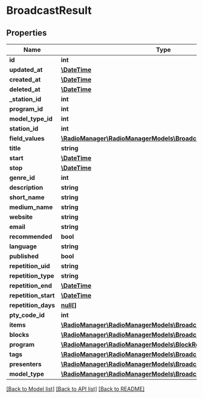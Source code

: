 # BroadcastResult

## Properties
Name | Type | Description | Notes
------------ | ------------- | ------------- | -------------
**id** | **int** |  | 
**updated_at** | [**\DateTime**](\DateTime.md) |  | 
**created_at** | [**\DateTime**](\DateTime.md) |  | 
**deleted_at** | [**\DateTime**](\DateTime.md) |  | 
**_station_id** | **int** |  | [optional] 
**program_id** | **int** |  | 
**model_type_id** | **int** |  | 
**station_id** | **int** |  | [optional] 
**field_values** | [**\RadioManager\RadioManagerModels\BroadcastFieldValues**](BroadcastFieldValues.md) |  | [optional] 
**title** | **string** |  | 
**start** | [**\DateTime**](\DateTime.md) |  | 
**stop** | [**\DateTime**](\DateTime.md) |  | 
**genre_id** | **int** |  | [optional] 
**description** | **string** |  | [optional] 
**short_name** | **string** |  | [optional] 
**medium_name** | **string** |  | [optional] 
**website** | **string** |  | [optional] 
**email** | **string** |  | [optional] 
**recommended** | **bool** |  | [optional] 
**language** | **string** |  | [optional] 
**published** | **bool** |  | [optional] 
**repetition_uid** | **string** |  | [optional] 
**repetition_type** | **string** |  | [optional] 
**repetition_end** | [**\DateTime**](\DateTime.md) |  | [optional] 
**repetition_start** | [**\DateTime**](\DateTime.md) |  | [optional] 
**repetition_days** | [**null[]**](.md) |  | [optional] 
**pty_code_id** | **int** |  | [optional] 
**items** | [**\RadioManager\RadioManagerModels\BroadcastRelationsItems**](BroadcastRelationsItems.md) |  | [optional] 
**blocks** | [**\RadioManager\RadioManagerModels\BroadcastRelationsBlocks**](BroadcastRelationsBlocks.md) |  | [optional] 
**program** | [**\RadioManager\RadioManagerModels\BlockRelationsProgram**](BlockRelationsProgram.md) |  | [optional] 
**tags** | [**\RadioManager\RadioManagerModels\BroadcastRelationsTags**](BroadcastRelationsTags.md) |  | [optional] 
**presenters** | [**\RadioManager\RadioManagerModels\BroadcastRelationsPresenters**](BroadcastRelationsPresenters.md) |  | [optional] 
**model_type** | [**\RadioManager\RadioManagerModels\BroadcastRelationsModelType**](BroadcastRelationsModelType.md) |  | [optional] 

[[Back to Model list]](../README.md#documentation-for-models) [[Back to API list]](../README.md#documentation-for-api-endpoints) [[Back to README]](../README.md)


